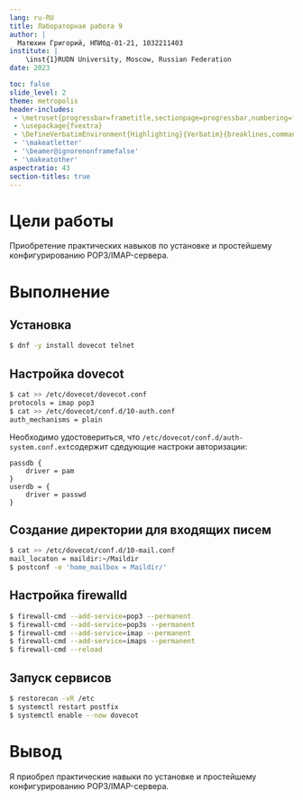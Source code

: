 ```yaml
---
lang: ru-RU
title: Лабораторная работа 9
author: |
  Матюхин Григорий, НПИбд-01-21, 1032211403
institute: |
	\inst{1}RUDN University, Moscow, Russian Federation
date: 2023

toc: false
slide_level: 2
theme: metropolis
header-includes: 
 - \metroset{progressbar=frametitle,sectionpage=progressbar,numbering=fraction}
 - \usepackage{fvextra}
 - \DefineVerbatimEnvironment{Highlighting}{Verbatim}{breaklines,commandchars=\\\{\}}
 - '\makeatletter'
 - '\beamer@ignorenonframefalse'
 - '\makeatother'
aspectratio: 43
section-titles: true
---
```


# Цели работы
Приобретение практических навыков по установке и простейшему конфигурированию POP3/IMAP-сервера.

# Выполнение

## Установка

```bash
$ dnf -y install dovecot telnet
```

## Настройка dovecot

```bash
$ cat >> /etc/dovecot/dovecot.conf
protocols = imap pop3
$ cat >> /etc/dovecot/conf.d/10-auth.conf
auth_mechanisms = plain
```

Необходимо удостовериться, что `/etc/dovecot/conf.d/auth-system.conf.ext`содержит сдедующие настроки авторизации:

```
passdb {
    driver = pam
}
userdb = {
    driver = passwd
}
```

## Создание директории для входящих писем

```bash
$ cat >> /etc/dovecot/conf.d/10-mail.conf
mail_locaton = maildir:~/Maildir
$ postconf -e 'home_mailbox = Maildir/'
```

## Настройка firewalld

```bash
$ firewall-cmd --add-service=pop3 --permanent
$ firewall-cmd --add-service=pop3s --permanent
$ firewall-cmd --add-service=imap --permanent
$ firewall-cmd --add-service=imaps --permanent
$ firewall-cmd --reload
```

## Запуск сервисов

```bash
$ restorecon -vR /etc
$ systemctl restart postfix
$ systemctl enable --now dovecot
```

# Вывод
Я приобрел практические навыки по установке и простейшему конфигурированию POP3/IMAP-сервера.
